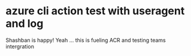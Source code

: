 # azure cli action test with useragent and log
Shashban is happy!
Yeah ... this is fueling ACR and testing teams intergration
